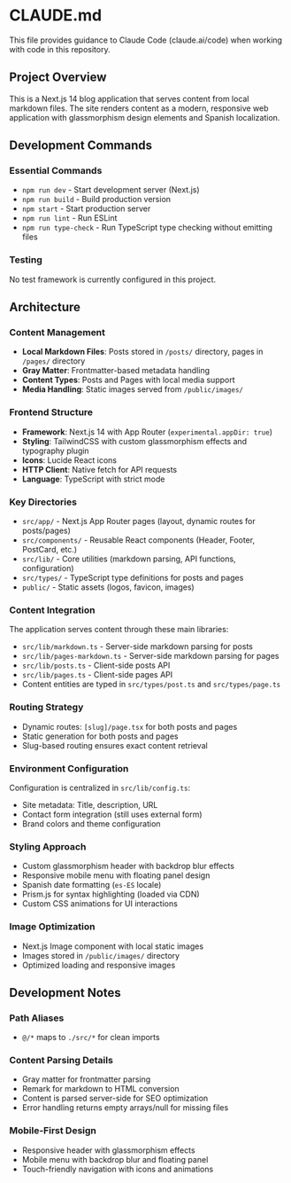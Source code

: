 # CLAUDE.md

This file provides guidance to Claude Code (claude.ai/code) when working with code in this repository.

## Project Overview

This is a Next.js 14 blog application that serves content from local markdown files. The site renders content as a modern, responsive web application with glassmorphism design elements and Spanish localization.

## Development Commands

### Essential Commands
- `npm run dev` - Start development server (Next.js)
- `npm run build` - Build production version
- `npm start` - Start production server
- `npm run lint` - Run ESLint
- `npm run type-check` - Run TypeScript type checking without emitting files

### Testing
No test framework is currently configured in this project.

## Architecture

### Content Management
- **Local Markdown Files**: Posts stored in `/posts/` directory, pages in `/pages/` directory
- **Gray Matter**: Frontmatter-based metadata handling
- **Content Types**: Posts and Pages with local media support
- **Media Handling**: Static images served from `/public/images/`

### Frontend Structure
- **Framework**: Next.js 14 with App Router (`experimental.appDir: true`)
- **Styling**: TailwindCSS with custom glassmorphism effects and typography plugin
- **Icons**: Lucide React icons
- **HTTP Client**: Native fetch for API requests
- **Language**: TypeScript with strict mode

### Key Directories
- `src/app/` - Next.js App Router pages (layout, dynamic routes for posts/pages)
- `src/components/` - Reusable React components (Header, Footer, PostCard, etc.)
- `src/lib/` - Core utilities (markdown parsing, API functions, configuration)
- `src/types/` - TypeScript type definitions for posts and pages
- `public/` - Static assets (logos, favicon, images)

### Content Integration
The application serves content through these main libraries:
- `src/lib/markdown.ts` - Server-side markdown parsing for posts
- `src/lib/pages-markdown.ts` - Server-side markdown parsing for pages  
- `src/lib/posts.ts` - Client-side posts API
- `src/lib/pages.ts` - Client-side pages API
- Content entities are typed in `src/types/post.ts` and `src/types/page.ts`

### Routing Strategy
- Dynamic routes: `[slug]/page.tsx` for both posts and pages
- Static generation for both posts and pages
- Slug-based routing ensures exact content retrieval

### Environment Configuration
Configuration is centralized in `src/lib/config.ts`:
- Site metadata: Title, description, URL
- Contact form integration (still uses external form)
- Brand colors and theme configuration

### Styling Approach
- Custom glassmorphism header with backdrop blur effects
- Responsive mobile menu with floating panel design
- Spanish date formatting (`es-ES` locale)
- Prism.js for syntax highlighting (loaded via CDN)
- Custom CSS animations for UI interactions

### Image Optimization
- Next.js Image component with local static images
- Images stored in `/public/images/` directory
- Optimized loading and responsive images

## Development Notes

### Path Aliases
- `@/*` maps to `./src/*` for clean imports

### Content Parsing Details
- Gray matter for frontmatter parsing
- Remark for markdown to HTML conversion
- Content is parsed server-side for SEO optimization
- Error handling returns empty arrays/null for missing files

### Mobile-First Design
- Responsive header with glassmorphism effects
- Mobile menu with backdrop blur and floating panel
- Touch-friendly navigation with icons and animations